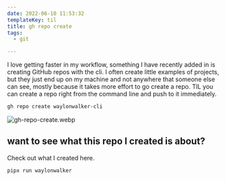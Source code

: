 ```yaml
---
date: 2022-06-10 11:53:32
templateKey: til
title: gh repo create
tags:
  - git

---
```


I love getting faster in my workflow, something I have recently added in is
creating GitHub repos with the cli.  I often create little examples of
projects, but they just end up on my machine and not anywhere that someone else
can see, mostly because it takes more effort to go create a repo.  TIL you can
create a repo right from the command line and push to it immediately.

``` bash
gh repo create waylonwalker-cli
```

![gh-repo-create.webp](https://dropper.wayl.one/api/file/3a889b2a-d83f-4f42-a849-1c34b8e6365c.webp)

## want to see what this repo I created is about?

Check out what I created here.

```
pipx run waylonwalker
```
